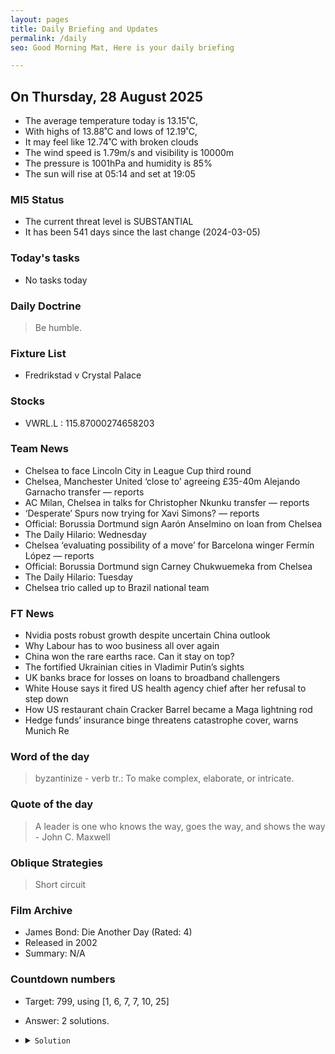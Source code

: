 ```yaml
---
layout: pages
title: Daily Briefing and Updates
permalink: /daily
seo: Good Morning Mat, Here is your daily briefing

---
```


<!-- weather_marker starts -->
## On Thursday, 28 August 2025

- The average temperature today is 13.15˚C,
- With highs of 13.88˚C and lows of 12.19˚C,
- It may feel like 12.74˚C with broken clouds
- The wind speed is 1.79m/s and visibility is 10000m
- The pressure is 1001hPa and humidity is 85%
- The sun will rise at 05:14 and set at 19:05

<!-- weather_marker ends -->

### MI5 Status
<!-- threat_marker starts -->
- The current threat level is <span class="highlighter">SUBSTANTIAL</span>
- It has been 541 days since the last change (2024-03-05)

<!-- threat_marker ends -->

### Today's tasks
<!-- task_marker starts -->
- No tasks today
<!-- task_marker ends -->

### Daily Doctrine
<!-- doctrine_marker starts -->
> Be humble.
<!-- doctrine_marker ends -->

### Fixture List

<!-- fixture_marker starts -->
- Fredrikstad v Crystal Palace
<!-- fixture_marker ends -->

### Stocks

<!-- stocks_marker starts -->

- VWRL.L : 115.87000274658203 

<!-- stocks_marker ends -->

### Team News
<!-- news_marker starts -->

- Chelsea to face Lincoln City in League Cup third round
- Chelsea, Manchester United ‘close to’ agreeing £35-40m Alejando Garnacho transfer — reports
- AC Milan, Chelsea in talks for Christopher Nkunku transfer — reports
- ‘Desperate’ Spurs now trying for Xavi Simons? — reports
- Official: Borussia Dortmund sign Aarón Anselmino on loan from Chelsea
- The Daily Hilario: Wednesday
- Chelsea ‘evaluating possibility of a move’ for Barcelona winger Fermín López — reports
- Official: Borussia Dortmund sign Carney Chukwuemeka from Chelsea
- The Daily Hilario: Tuesday
- Chelsea trio called up to Brazil national team

<!-- news_marker ends -->

### FT News

<!-- ftnews_marker starts -->

- Nvidia posts robust growth despite uncertain China outlook
- Why Labour has to woo business all over again
- China won the rare earths race. Can it stay on top?
- The fortified Ukrainian cities in Vladimir Putin’s sights
- UK banks brace for losses on loans to broadband challengers
- White House says it fired US health agency chief after her refusal to step down
- How US restaurant chain Cracker Barrel became a Maga lightning rod
- Hedge funds’ insurance binge threatens catastrophe cover, warns Munich Re

<!-- ftnews_marker ends -->

### Word of the day

<!-- word_marker starts -->

 > byzantinize - verb tr.: To make complex, elaborate, or intricate.

<!-- word_marker ends -->

### Quote of the day
<!-- quote_marker starts -->

> A leader is one who knows the way, goes the way, and shows the way - John C. Maxwell

<!-- quote_marker ends -->

### Oblique Strategies
<!-- eno_marker starts -->
> Short circuit

<!-- eno_marker ends -->

### Film Archive

<!-- film_marker starts -->
- James Bond: Die Another Day (Rated: 4)
- Released in 2002
- Summary: N/A
<!-- film_marker ends -->

### Countdown numbers
<!-- game_marker starts -->

- Target: 799, using [1, 6, 7, 7, 10, 25]
- Answer: 2 solutions.

- <details><summary><code>Solution</code></summary>

  Solution: ( 7 x 7 + 25 + 6 ) x 10 - 1

   </details>

<!-- game_marker ends -->
